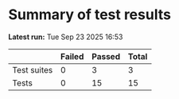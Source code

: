 # Summary of test results
**Latest run:** Tue Sep 23 2025 16:53

|  | Failed | Passed | Total |
 |---|---|---|---|
| Test suites | 0 | 3 | 3 |
| Tests | 0 | 15 | 15 |
